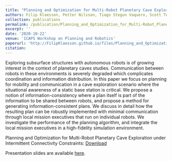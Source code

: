 ```yaml
---
title: "Planning and Optimization for Multi-Robot Planetary Cave Exploration under Intermittent Connectivity Constraints"
authors: Filip Klaesson, Petter Nilsson, Tiago Stegun Vaquero, Scott Tepsuporn, Aaron D. Ames and Richard M. Murray
collection: publications
permalink: /publication/Planning_and_Optimization_for_Multi-Robot_Planetary_Cave_Exploration_under_Intermittent_Connectivity_Constraints
excerpt: ''
date: '2020-10-22'
venue: 'ICAPS Workshop on Planning and Robotics'
paperurl: 'http://FilipKlaesson.github.io/files/Planning_and_Optimization_for_Multi-Robot_Planetary_Cave_Exploration_under_Intermittent_Connectivity_Constraints.pdf'
citation:
---
```


Exploring subsurface structures with autonomous robots is of growing interest in the context of planetary caves studies. Communication between robots in these environments is severely degraded which complicates coordination and information distribution. In this paper we focus on planning for mobility and communication in a cave exploration scenario where the situational awareness of a static base station is critical. We propose a notion of information-consistency where a plan itself is part of the information to be shared between robots, and propose a method for generating information-consistent plans. We discuss in detail how the resulting plan can be robustly implemented with minimal communication through local mission executives that run on individual robots. We investigate the performance of the planning algorithm, and integrate the local mission executives in a high-fidelity simulation environment.

Planning and Optimization for Multi-Robot Planetary Cave Exploration under Intermittent Connectivity Constraints: [Download](http://FilipKlaesson.github.io/files/Planning_and_Optimization_for_Multi-Robot_Planetary_Cave_Exploration_under_Intermittent_Connectivity_Constraints.pdf)

Presentation slides are available [here](http://FilipKlaesson.github.io/files/ICAPS_2020_Beamer___Planning_and_Optimization_for_Multi_Robot_Planetary_Cave_Exploration.pdf).
